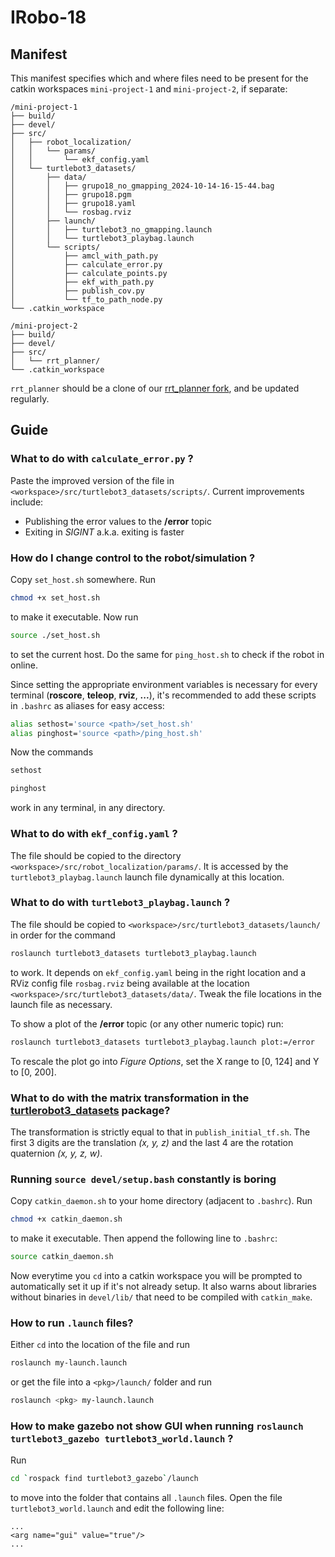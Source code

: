 # IRobo-18

## Manifest
This manifest specifies which and where files need to be present for the catkin workspaces `mini-project-1` and `mini-project-2`, if separate:
```
/mini-project-1
├── build/
├── devel/
├── src/
│   ├── robot_localization/
│   │   └── params/
│   │       └── ekf_config.yaml   
│   └── turtlebot3_datasets/
│       ├── data/
│       │   ├── grupo18_no_gmapping_2024-10-14-16-15-44.bag
│       │   ├── grupo18.pgm
│       │   ├── grupo18.yaml
│       │   └── rosbag.rviz
│       ├── launch/
│       │   ├── turtlebot3_no_gmapping.launch
│       │   └── turtlebot3_playbag.launch
│       └── scripts/
│           ├── amcl_with_path.py 
│           ├── calculate_error.py
│           ├── calculate_points.py
│           ├── ekf_with_path.py 
│           ├── publish_cov.py 
│           └── tf_to_path_node.py
└── .catkin_workspace

/mini-project-2
├── build/
├── devel/
├── src/
│   └── rrt_planner/
└── .catkin_workspace
```

`rrt_planner` should be a clone of our [rrt_planner fork](https://github.com/Ricardo-Tx/rrt_planner), and be updated regularly.

## Guide

### What to do with `calculate_error.py` ?
Paste the improved version of the file in `<workspace>/src/turtlebot3_datasets/scripts/`.
Current improvements include:
- Publishing the error values to the **/error** topic
- Exiting in *SIGINT* a.k.a. exiting is faster

### How do I change control to the robot/simulation ?

Copy `set_host.sh` somewhere.
Run
```bash
chmod +x set_host.sh
```
to make it executable. Now run
```bash
source ./set_host.sh
```
to set the current host. Do the same for `ping_host.sh` to check if the robot in online.

Since setting the appropriate environment variables is necessary for every terminal (**roscore**, **teleop**, **rviz**, **...**), it's recommended to add these scripts in `.bashrc` as aliases for easy access:
```bash
alias sethost='source <path>/set_host.sh'
alias pinghost='source <path>/ping_host.sh'
```
Now the commands
```bash
sethost
```
```bash
pinghost
```
work in any terminal, in any directory.

### What to do with `ekf_config.yaml` ?

The file should be copied to the directory `<workspace>/src/robot_localization/params/`. It is accessed by the `turtlebot3_playbag.launch` launch file dynamically at this location.

### What to do with `turtlebot3_playbag.launch` ?

The file should be copied to `<workspace>/src/turtlebot3_datasets/launch/` in order for the command 
```bash
roslaunch turtlebot3_datasets turtlebot3_playbag.launch
``` 
to work. It depends on `ekf_config.yaml` being in the right location and a RViz config file `rosbag.rviz` being available at the location `<workspace>/src/turtlebot3_datasets/data/`. Tweak the file locations in the launch file as necessary.

To show a plot of the **/error** topic (or any other numeric topic) run:
```bash
roslaunch turtlebot3_datasets turtlebot3_playbag.launch plot:=/error
```
To rescale the plot go into *Figure Options*, set the X range to [0, 124] and Y to [0, 200].


### What to do with the matrix transformation in the [turtlerobot3_datasets](https://github.com/irob-labs-ist/turtlebot3_datasets) package?

The transformation is strictly equal to that in `publish_initial_tf.sh`. The first 3 digits are the translation *(x, y, z)* and the last 4 are the rotation quaternion *(x, y, z, w)*.

### Running `source devel/setup.bash` constantly is boring
Copy `catkin_daemon.sh` to your home directory (adjacent to `.bashrc`).
Run
```bash
chmod +x catkin_daemon.sh
```
to make it executable. Then append the following line to `.bashrc`:
```bash
source catkin_daemon.sh
```
Now everytime you `cd` into a catkin workspace you will be prompted to automatically set it up if it's not already setup. It also warns about libraries without binaries in `devel/lib/` that need to be compiled with `catkin_make`.

### How to run `.launch` files?
Either `cd` into the location of the file and run
```bash
roslaunch my-launch.launch
``` 
or get the file into a `<pkg>/launch/` folder and run
```bash
roslaunch <pkg> my-launch.launch
```

### How to make gazebo not show GUI when running `roslaunch turtlebot3_gazebo turtlebot3_world.launch` ?
Run
```bash
cd `rospack find turtlebot3_gazebo`/launch
```
to move into the folder that contains all `.launch` files. Open the file `turtlebot3_world.launch` and edit the following line: 
```
...
<arg name="gui" value="true"/>
...
```